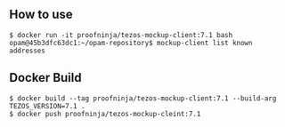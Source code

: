 ## How to use

```console
$ docker run -it proofninja/tezos-mockup-client:7.1 bash
opam@45b3dfc63dc1:~/opam-repository$ mockup-client list known addresses
```

## Docker Build

```console
$ docker build --tag proofninja/tezos-mockup-client:7.1 --build-arg TEZOS_VERSION=7.1 .
$ docker push proofninja/tezos-mockup-cleint:7.1
```
